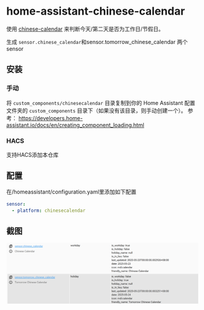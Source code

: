 # home-assistant-chinese-calendar

使用 [chinese-calendar](https://github.com/LKI/chinese-calendar) 来判断今天/第二天是否为工作日/节假日。

生成 `sensor.chinese_calendar`和sensor.tomorrow_chinese_calendar 两个 sensor

## 安装

### 手动
将 `custom_components/chinesecalendar` 目录复制到你的 Home Assistant 配置文件夹的 `custom_components` 目录下（如果没有该目录，则手动创建一个）。
参考： https://developers.home-assistant.io/docs/en/creating_component_loading.html

### HACS
支持HACS添加本仓库

## 配置
在/homeassistant/configuration.yaml里添加如下配置
```yaml
sensor:
  - platform: chinesecalendar
```

## 截图

![screenshots/screenshot.png](screenshots/screenshot.png)
